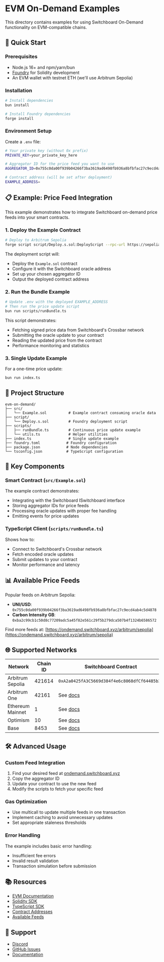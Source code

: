 # EVM On-Demand Examples

This directory contains examples for using Switchboard On-Demand functionality on EVM-compatible chains.

## 🚀 Quick Start

### Prerequisites

- Node.js 16+ and npm/yarn/bun
- [Foundry](https://book.getfoundry.sh/getting-started/installation) for Solidity development
- An EVM wallet with testnet ETH (we'll use Arbitrum Sepolia)

### Installation

```bash
# Install dependencies
bun install

# Install Foundry dependencies
forge install
```

### Environment Setup

Create a `.env` file:

```bash
# Your private key (without 0x prefix)
PRIVATE_KEY=your_private_key_here

# Aggregator ID for the price feed you want to use
AGGREGATOR_ID=0x755c0da00f939b04266f3ba3619ad6498fb936a8bfbfac27c9ecd4ab4c5d4878

# Contract address (will be set after deployment)
EXAMPLE_ADDRESS=
```

## 📋 Example: Price Feed Integration

This example demonstrates how to integrate Switchboard on-demand price feeds into your smart contracts.

### 1. Deploy the Example Contract

```bash
# Deploy to Arbitrum Sepolia
forge script script/Deploy.s.sol:DeployScript --rpc-url https://sepolia-rollup.arbitrum.io/rpc --broadcast -vv
```

The deployment script will:
- Deploy the `Example.sol` contract
- Configure it with the Switchboard oracle address
- Set up your chosen aggregator ID
- Output the deployed contract address

### 2. Run the Bundle Example

```bash
# Update .env with the deployed EXAMPLE_ADDRESS
# Then run the price update script
bun run scripts/runBundle.ts
```

This script demonstrates:
- Fetching signed price data from Switchboard's Crossbar network
- Submitting the oracle update to your contract
- Reading the updated price from the contract
- Performance monitoring and statistics

### 3. Single Update Example

For a one-time price update:

```bash
bun run index.ts
```

## 📁 Project Structure

```
evm-on-demand/
├── src/
│   └── Example.sol          # Example contract consuming oracle data
├── script/
│   └── Deploy.s.sol         # Foundry deployment script
├── scripts/
│   ├── runBundle.ts         # Continuous price update example
│   └── utils.ts             # Helper utilities
├── index.ts                 # Single update example
├── foundry.toml            # Foundry configuration
├── package.json            # Node dependencies
└── tsconfig.json           # TypeScript configuration
```

## 🔧 Key Components

### Smart Contract (`src/Example.sol`)

The example contract demonstrates:
- Integrating with the Switchboard ISwitchboard interface
- Storing aggregator IDs for price feeds
- Processing oracle updates with proper fee handling
- Emitting events for price updates

### TypeScript Client (`scripts/runBundle.ts`)

Shows how to:
- Connect to Switchboard's Crossbar network
- Fetch encoded oracle updates
- Submit updates to your contract
- Monitor performance and latency

## 📊 Available Price Feeds

Popular feeds on Arbitrum Sepolia:
- **UNI/USD**: `0x755c0da00f939b04266f3ba3619ad6498fb936a8bfbfac27c9ecd4ab4c5d4878`
- **Carbon Intensity GB**: `0xba2c99cb1c50d8c77209adc5a45f82e561c29f5b279dca507b4f1324b6586572`

Find more feeds at: [https://ondemand.switchboard.xyz/arbitrum/sepolia](https://ondemand.switchboard.xyz/arbitrum/sepolia)

## 🌐 Supported Networks

| Network | Chain ID | Switchboard Contract |
|---------|----------|---------------------|
| Arbitrum Sepolia | 421614 | `0xA2a0425fA3C5669d384f4e6c8068dfCf64485b3b` |
| Arbitrum One | 42161 | See [docs](https://docs.switchboard.xyz) |
| Ethereum Mainnet | 1 | See [docs](https://docs.switchboard.xyz) |
| Optimism | 10 | See [docs](https://docs.switchboard.xyz) |
| Base | 8453 | See [docs](https://docs.switchboard.xyz) |

## 🛠️ Advanced Usage

### Custom Feed Integration

1. Find your desired feed at [ondemand.switchboard.xyz](https://ondemand.switchboard.xyz)
2. Copy the aggregator ID
3. Update your contract to use the new feed
4. Modify the scripts to fetch your specific feed

### Gas Optimization

- Use multicall to update multiple feeds in one transaction
- Implement caching to avoid unnecessary updates
- Set appropriate staleness thresholds

### Error Handling

The example includes basic error handling:
- Insufficient fee errors
- Invalid result validation
- Transaction simulation before submission

## 📚 Resources

- [EVM Documentation](https://docs.switchboard.xyz/product-documentation/data-feeds/evm)
- [Solidity SDK](https://www.npmjs.com/package/@switchboard-xyz/on-demand-solidity)
- [TypeScript SDK](https://www.npmjs.com/package/@switchboard-xyz/on-demand)
- [Contract Addresses](https://docs.switchboard.xyz/product-documentation/data-feeds/evm/contract-addresses)
- [Available Feeds](https://ondemand.switchboard.xyz)

## 🤝 Support

- [Discord](https://discord.gg/switchboard)
- [GitHub Issues](https://github.com/switchboard-xyz/evm-on-demand/issues)
- [Documentation](https://docs.switchboard.xyz)